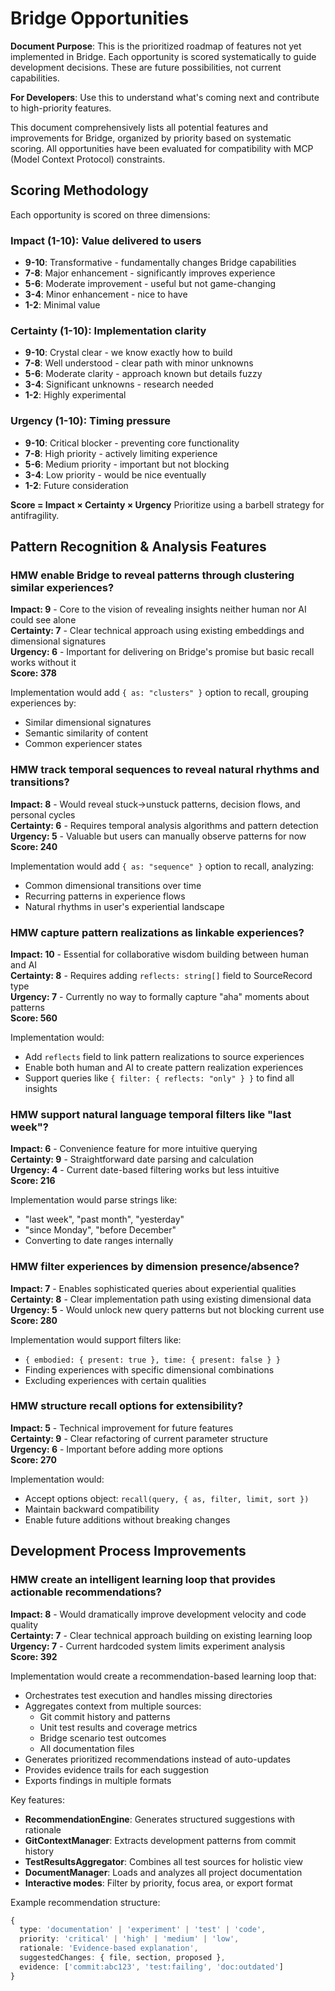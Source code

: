 # Bridge Opportunities

**Document Purpose**: This is the prioritized roadmap of features not yet implemented in Bridge. Each opportunity is scored systematically to guide development decisions. These are future possibilities, not current capabilities.

**For Developers**: Use this to understand what's coming next and contribute to high-priority features.

This document comprehensively lists all potential features and improvements for Bridge, organized by priority based on systematic scoring. All opportunities have been evaluated for compatibility with MCP (Model Context Protocol) constraints.

## Scoring Methodology

Each opportunity is scored on three dimensions:

### Impact (1-10): Value delivered to users

- **9-10**: Transformative - fundamentally changes Bridge capabilities
- **7-8**: Major enhancement - significantly improves experience
- **5-6**: Moderate improvement - useful but not game-changing
- **3-4**: Minor enhancement - nice to have
- **1-2**: Minimal value

### Certainty (1-10): Implementation clarity

- **9-10**: Crystal clear - we know exactly how to build
- **7-8**: Well understood - clear path with minor unknowns
- **5-6**: Moderate clarity - approach known but details fuzzy
- **3-4**: Significant unknowns - research needed
- **1-2**: Highly experimental

### Urgency (1-10): Timing pressure

- **9-10**: Critical blocker - preventing core functionality
- **7-8**: High priority - actively limiting experience
- **5-6**: Medium priority - important but not blocking
- **3-4**: Low priority - would be nice eventually
- **1-2**: Future consideration

**Score = Impact × Certainty × Urgency**
Prioritize using a barbell strategy for antifragility.

## Pattern Recognition & Analysis Features

### HMW enable Bridge to reveal patterns through clustering similar experiences?

**Impact: 9** - Core to the vision of revealing insights neither human nor AI could see alone  
**Certainty: 7** - Clear technical approach using existing embeddings and dimensional signatures  
**Urgency: 6** - Important for delivering on Bridge's promise but basic recall works without it  
**Score: 378**

Implementation would add `{ as: "clusters" }` option to recall, grouping experiences by:

- Similar dimensional signatures
- Semantic similarity of content
- Common experiencer states

### HMW track temporal sequences to reveal natural rhythms and transitions?

**Impact: 8** - Would reveal stuck→unstuck patterns, decision flows, and personal cycles  
**Certainty: 6** - Requires temporal analysis algorithms and pattern detection  
**Urgency: 5** - Valuable but users can manually observe patterns for now  
**Score: 240**

Implementation would add `{ as: "sequence" }` option to recall, analyzing:

- Common dimensional transitions over time
- Recurring patterns in experience flows
- Natural rhythms in user's experiential landscape

### HMW capture pattern realizations as linkable experiences?

**Impact: 10** - Essential for collaborative wisdom building between human and AI  
**Certainty: 8** - Requires adding `reflects: string[]` field to SourceRecord type  
**Urgency: 7** - Currently no way to formally capture "aha" moments about patterns  
**Score: 560**

Implementation would:

- Add `reflects` field to link pattern realizations to source experiences
- Enable both human and AI to create pattern realization experiences
- Support queries like `{ filter: { reflects: "only" } }` to find all insights

### HMW support natural language temporal filters like "last week"?

**Impact: 6** - Convenience feature for more intuitive querying  
**Certainty: 9** - Straightforward date parsing and calculation  
**Urgency: 4** - Current date-based filtering works but less intuitive  
**Score: 216**

Implementation would parse strings like:

- "last week", "past month", "yesterday"
- "since Monday", "before December"
- Converting to date ranges internally

### HMW filter experiences by dimension presence/absence?

**Impact: 7** - Enables sophisticated queries about experiential qualities  
**Certainty: 8** - Clear implementation path using existing dimensional data  
**Urgency: 5** - Would unlock new query patterns but not blocking current use  
**Score: 280**

Implementation would support filters like:

- `{ embodied: { present: true }, time: { present: false } }`
- Finding experiences with specific dimensional combinations
- Excluding experiences with certain qualities

### HMW structure recall options for extensibility?

**Impact: 5** - Technical improvement for future features  
**Certainty: 9** - Clear refactoring of current parameter structure  
**Urgency: 6** - Important before adding more options  
**Score: 270**

Implementation would:

- Accept options object: `recall(query, { as, filter, limit, sort })`
- Maintain backward compatibility
- Enable future additions without breaking changes

## Development Process Improvements

### HMW create an intelligent learning loop that provides actionable recommendations?

**Impact: 8** - Would dramatically improve development velocity and code quality  
**Certainty: 7** - Clear technical approach building on existing learning loop  
**Urgency: 7** - Current hardcoded system limits experiment analysis  
**Score: 392**

Implementation would create a recommendation-based learning loop that:

- Orchestrates test execution and handles missing directories
- Aggregates context from multiple sources:
  - Git commit history and patterns
  - Unit test results and coverage metrics
  - Bridge scenario test outcomes
  - All documentation files
- Generates prioritized recommendations instead of auto-updates
- Provides evidence trails for each suggestion
- Exports findings in multiple formats

Key features:

- **RecommendationEngine**: Generates structured suggestions with rationale
- **GitContextManager**: Extracts development patterns from commit history
- **TestResultsAggregator**: Combines all test sources for holistic view
- **DocumentManager**: Loads and analyzes all project documentation
- **Interactive modes**: Filter by priority, focus area, or export format

Example recommendation structure:

```typescript
{
  type: 'documentation' | 'experiment' | 'test' | 'code',
  priority: 'critical' | 'high' | 'medium' | 'low',
  rationale: 'Evidence-based explanation',
  suggestedChanges: { file, section, proposed },
  evidence: ['commit:abc123', 'test:failing', 'doc:outdated']
}
```
